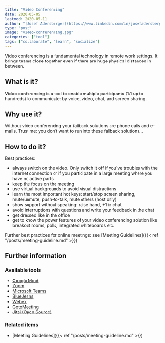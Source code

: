 ```yaml
---
title: "Video Conferencing"
date: 2020-05-05
lastmod: 2020-05-11
author: "[Josef Adersberger](https://www.linkedin.com/in/josefadersberger)"
type: "post"
image: "video-conferencing.jpg"
categories: ["tool"]
tags: ["collaborate", "learn", "socialize"]
---
```


Video conferencing is a fundamental technology in remote work settings. It brings teams close together even if there are huge physical distances in between.

<!--more-->

## What is it?

Video conferencing is a tool to enable multiple participants (1:1 up to hundreds) to communicate: by voice, video, chat, and screen sharing.

## Why use it?

Without video conferencing your fallback solutions are phone calls and e-mails. Trust me: you don't want to run into these fallback solutions...

## How to do it?

Best practices:

* always switch on the video. Only switch it off if you've troubles with the internet connection or if you participate in a large meeting where you have no active parts
* keep the focus on the meeting
* use virtual backgrounds to avoid visual distractions
* learn the most important hot keys: start/stop screen sharing, mute/unmute, push-to-talk, mute others (host only)
* show support without speaking: raise hand, +1 in chat
* avoid interruptions with questions and write your feedback in the chat
* get dressed like in the office
* get to know the power features of your video conferencing solution like breakout rooms, polls, integrated whiteboards etc.

Further best practices for online meetings: see [Meeting Guidelines]({{< ref "/posts/meeting-guideline.md" >}})

## Further information

### Available tools

* [Google Meet](https://meet.google.com)
* [Zoom](https://zoom.us/)
* [Microsoft Teams](https://www.microsoft.com/en-us/microsoft-365/microsoft-teams/group-chat-software)
* [BlueJeans](https://www.bluejeans.com)
* [Webex](https://www.webex.com)
* [GotoMeeting](https://www.gotomeeting.com)
* [Jitsi (Open Source)](https://jitsi.org)

### Related items 

* [Meeting Guidelines]({{< ref "/posts/meeting-guideline.md" >}})
